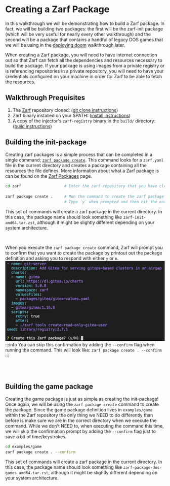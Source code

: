 # Creating a Zarf Package
<!-- Does the word 'Creating' make it seem like you're 'defining' the package vs running the 'zarf package create' command? -->

In this walkthrough we will be demonstrating how to build a Zarf package. In fact, we will be building two packages: the first will be the zarf-init package (which will be very useful for nearly every other walkthrough) and the second will be a package that contains a handful of legacy DOS games that we will be using in the [deploying doom](./2-deploying-doom.md) walkthrough later.

When creating a Zarf package, you will need to have internet connection out so that Zarf can fetch all the dependencies and resources necessary to build the package. If your package is using images from a private registry or is referencing repositories in a private repository, you will need to have your credentials configured on your machine in order for Zarf to be able to fetch the resources.


## Walkthrough Prequisites
1. The [Zarf](https://github.com/defenseunicorns/zarf) repository cloned: ([git clone instructions](https://docs.github.com/en/repositories/creating-and-managing-repositories/cloning-a-repository))
2. Zarf binary installed on your $PATH: ([install instructions](../3-getting-started.md#installing-zarf))
3. A copy of the injector's `zarf-registry` binary in the `build/` directory: ([build instructions](../3-getting-started.md#building-the-cli-from-scratch))


## Building the init-package
Creating zarf packages is a simple process that can be completed in a single command; [`zarf package create`](../4-user-guide/1-the-zarf-cli/100-cli-commands/2-package/zarf_package_create.md). This command looks for a `zarf.yaml` file in the current directory and creates a package containing all the resources the file defines. More information about what a Zarf package is can be found on the [Zarf Packages](../4-user-guide/2-zarf-packages/1-zarf-packages.md) page.

```bash
cd zarf                   # Enter the zarf repository that you have cloned down

zarf package create .     # Run the command to create the zarf package
                          # Type `y` when prompted and then hit the enter key
```
This set of commands will create a zarf package in the current directory. In this case, the package name should look something like `zarf-init-amd64.tar.zst`, although it might be slightly different depending on your system architecture.

<br />

When you execute the `zarf package create` command, Zarf will prompt you to confirm that you want to create the package by printout out the package definition and asking you to respond with either `y` or `n`.
![Confirm Package Creation](../.images/walkthroughs/package_create_confirm.png)
:::info
You can skip this confirmation by adding the `--confirm` flag when running the command.
This will look like: `zarf package create . --confirm`
:::

<br />
<br />


## Building the game package
<!-- TODO: After PR #511 gets merged maybe we should change this to path to the directory through the command instead of explicitly doing a 'cd' -->
<!-- https://github.com/defenseunicorns/zarf/pull/511 -->
Creating the game package is just as simple as creating the init-package!  Once again, we will be using the `zarf package create` command to create the package. Since the game package definition lives in `examples/game` within the Zarf repository the only thing we NEED to do differently than before is make sure we are in the correct directory when we execute the command. While we don't NEED to, when executing the command this time, we will skip the confirmation prompt by adding the `--confirm` flag just to save a bit of time/keystrokes.

```bash
cd examples/game
zarf package create . --confirm
```
This set of commands will create a zarf package in the current directory. In this case, the package name should look something like `zarf-package-dos-games-amd64.tar.zst`, although it might be slightly different depending on your system architecture.
